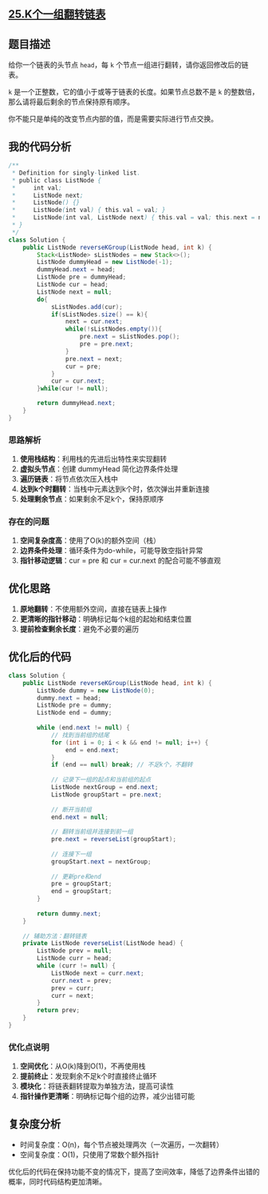 ## [25.K个一组翻转链表](https://leetcode.cn/problems/reverse-nodes-in-k-group/description/)

## 题目描述

给你一个链表的头节点 `head`，每 `k` 个节点一组进行翻转，请你返回修改后的链表。

`k` 是一个正整数，它的值小于或等于链表的长度。如果节点总数不是 `k` 的整数倍，那么请将最后剩余的节点保持原有顺序。

你不能只是单纯的改变节点内部的值，而是需要实际进行节点交换。

## 我的代码分析

```java
/**
 * Definition for singly-linked list.
 * public class ListNode {
 *     int val;
 *     ListNode next;
 *     ListNode() {}
 *     ListNode(int val) { this.val = val; }
 *     ListNode(int val, ListNode next) { this.val = val; this.next = next; }
 * }
 */
class Solution {
    public ListNode reverseKGroup(ListNode head, int k) {
        Stack<ListNode> sListNodes = new Stack<>();
        ListNode dummyHead = new ListNode(-1);
        dummyHead.next = head;
        ListNode pre = dummyHead;
        ListNode cur = head;
        ListNode next = null;
        do{
            sListNodes.add(cur);
            if(sListNodes.size() == k){
                next = cur.next;
                while(!sListNodes.empty()){
                    pre.next = sListNodes.pop();
                    pre = pre.next;
                }
                pre.next = next;
                cur = pre;
            }
            cur = cur.next;
        }while(cur != null);

        return dummyHead.next;
    }
}
```

### 思路解析

1. **使用栈结构**：利用栈的先进后出特性来实现翻转
2. **虚拟头节点**：创建 dummyHead 简化边界条件处理
3. **遍历链表**：将节点依次压入栈中
4. **达到k个时翻转**：当栈中元素达到k个时，依次弹出并重新连接
5. **处理剩余节点**：如果剩余不足k个，保持原顺序

### 存在的问题

1. **空间复杂度高**：使用了O(k)的额外空间（栈）
2. **边界条件处理**：循环条件为do-while，可能导致空指针异常
3. **指针移动逻辑**：cur = pre 和 cur = cur.next 的配合可能不够直观

## 优化思路

1. **原地翻转**：不使用额外空间，直接在链表上操作
2. **更清晰的指针移动**：明确标记每个k组的起始和结束位置
3. **提前检查剩余长度**：避免不必要的遍历

## 优化后的代码

```java
class Solution {
    public ListNode reverseKGroup(ListNode head, int k) {
        ListNode dummy = new ListNode(0);
        dummy.next = head;
        ListNode pre = dummy;
        ListNode end = dummy;
        
        while (end.next != null) {
            // 找到当前组的结尾
            for (int i = 0; i < k && end != null; i++) {
                end = end.next;
            }
            if (end == null) break; // 不足k个，不翻转
            
            // 记录下一组的起点和当前组的起点
            ListNode nextGroup = end.next;
            ListNode groupStart = pre.next;
            
            // 断开当前组
            end.next = null;
            
            // 翻转当前组并连接到前一组
            pre.next = reverseList(groupStart);
            
            // 连接下一组
            groupStart.next = nextGroup;
            
            // 更新pre和end
            pre = groupStart;
            end = groupStart;
        }
        
        return dummy.next;
    }
    
    // 辅助方法：翻转链表
    private ListNode reverseList(ListNode head) {
        ListNode prev = null;
        ListNode curr = head;
        while (curr != null) {
            ListNode next = curr.next;
            curr.next = prev;
            prev = curr;
            curr = next;
        }
        return prev;
    }
}
```

### 优化点说明

1. **空间优化**：从O(k)降到O(1)，不再使用栈
2. **提前终止**：发现剩余不足k个时直接终止循环
3. **模块化**：将链表翻转提取为单独方法，提高可读性
4. **指针操作更清晰**：明确标记每个组的边界，减少出错可能

## 复杂度分析

- 时间复杂度：O(n)，每个节点被处理两次（一次遍历，一次翻转）
- 空间复杂度：O(1)，只使用了常数个额外指针

优化后的代码在保持功能不变的情况下，提高了空间效率，降低了边界条件出错的概率，同时代码结构更加清晰。